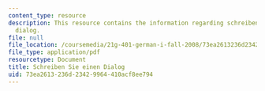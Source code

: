 ```yaml
---
content_type: resource
description: This resource contains the information regarding schreiben sie einen
  dialog.
file: null
file_location: /coursemedia/21g-401-german-i-fall-2008/73ea2613236d23429964410acf8ee794_MIT21G_401F08_schreiben.pdf
file_type: application/pdf
resourcetype: Document
title: Schreiben Sie einen Dialog
uid: 73ea2613-236d-2342-9964-410acf8ee794
---
```


